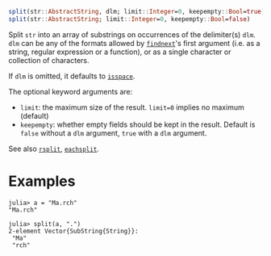 ```julia
split(str::AbstractString, dlm; limit::Integer=0, keepempty::Bool=true)
split(str::AbstractString; limit::Integer=0, keepempty::Bool=false)
```

Split `str` into an array of substrings on occurrences of the delimiter(s) `dlm`.  `dlm` can be any of the formats allowed by [`findnext`](@ref)'s first argument (i.e. as a string, regular expression or a function), or as a single character or collection of characters.

If `dlm` is omitted, it defaults to [`isspace`](@ref).

The optional keyword arguments are:

  * `limit`: the maximum size of the result. `limit=0` implies no maximum (default)
  * `keepempty`: whether empty fields should be kept in the result. Default is `false` without a `dlm` argument, `true` with a `dlm` argument.

See also [`rsplit`](@ref), [`eachsplit`](@ref).

# Examples

```jldoctest
julia> a = "Ma.rch"
"Ma.rch"

julia> split(a, ".")
2-element Vector{SubString{String}}:
 "Ma"
 "rch"
```
